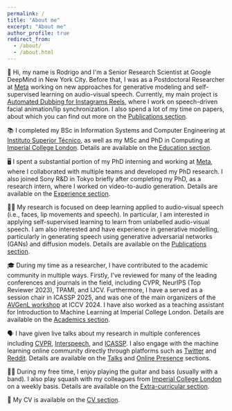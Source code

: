 ```yaml
---
permalink: /
title: "About me"
excerpt: "About me"
author_profile: true
redirect_from: 
  - /about/
  - /about.html
---
```


👋 Hi, my name is Rodrigo and I'm a Senior Research Scientist at Google DeepMind in New York City. Before that, I was as a Postdoctoral Researcher at [Meta](https://ai.meta.com/) working on new approaches for generative modeling and self-supervised learning on audio-visual speech. Currently, my main project is [Automated Dubbing for Instagrams Reels](https://www.linkedin.com/posts/r-mira_metaconnect-activity-7247958649015300097-V0pD?utm_source=share&utm_medium=member_desktop&rcm=ACoAACSp3PQBdN14IwYCrssMeDvL1eKhsWJkjKA), where I work on speech-driven facial animation/lip synchronization. I also spend a lot of my time on papers, about which you can find out more on the [Publications section](/publications/).

📚 I completed my BSc in Information Systems and Computer Engineering at [Instituto Superior Técnico](https://tecnico.ulisboa.pt/pt/), as well as my MSc and PhD in Computing at [Imperial College London](https://www.imperial.ac.uk/). Details are available on the [Education section](/education/).

🖥️ I spent a substantial portion of my PhD interning and working at [Meta](https://ai.meta.com/), where I collaborated with multiple teams and developed my PhD research. I also joined Sony R&D in Tokyo briefly after completing my PhD, as a research intern, where I worked on video-to-audio generation. Details are available on the [Experience section](/experience/).

🔬🤖 My research is focused on deep learning applied to audio-visual speech (i.e., faces, lip movements and speech). In particular, I am interested in applying self-supervised learning to learn from unlabelled audio-visual speech. I am also interested and have experience in generative modelling, particularly in generating speech using generative adversarial networks (GANs) and diffusion models. Details are available on the [Publications section](/publications/).

🎓 During my time as a researcher, I have contributed to the academic community in multiple ways. Firstly, I've reviewed for many of the leading conferences and journals in the field, including CVPR, NeurIPS (Top Reviewer 2023), TPAMI, and IJCV. Furthermore, I have a served as a session chair in ICASSP 2025, and was one of the main organizers of the [AVGenL workshop](https://sites.google.com/view/avgenl) at ICCV 2024. I have also worked as a teaching assistant for Introduction to Machine Learning at Imperial College London. Details are available on the [Academics section](/academics/).

🗣️ I have given live talks about my research in multiple conferences including [CVPR](/talks/wss-2022), [Interspeech](/talks/oral-interspeech-2022), and [ICASSP](/talks/icassp-2020). I also engage with the machine learning online community directly through platforms such as [Twitter](https://twitter.com/RodrigomiraA) and [Reddit](https://www.reddit.com/user/MiraoDaSilva). Details are available on the [Talks](/talks/) and [Online Presence](/online_presence/) sections.

🎸🎾 During my free time, I enjoy playing the guitar and bass (usually with a band). I also play squash with my colleagues from [Imperial College London](https://www.imperial.ac.uk/) on a weekly basis. Details are available on the [Extra-curricular section](/extra_curricular/).

📃 My CV is available on the [CV section](/cv/).